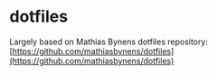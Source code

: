 # dotfiles

Largely based on Mathias Bynens dotfiles repository: [https://github.com/mathiasbynens/dotfiles](https://github.com/mathiasbynens/dotfiles)
